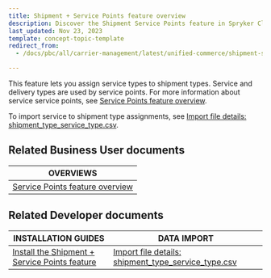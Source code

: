 ```yaml
---
title: Shipment + Service Points feature overview
description: Discover the Shipment Service Points feature in Spryker Cloud Commerce OS, this feature assigns service types to delivery types
last_updated: Nov 23, 2023
template: concept-topic-template
redirect_from:
  - /docs/pbc/all/carrier-management/latest/unified-commerce/shipment-service-points-feature-overview.html

---
```


This feature lets you assign service types to shipment types. Service and delivery types are used by service points. For more information about service service points, see [Service Points feature overview](/docs/pbc/all/service-point-management/{{page.version}}/unified-commerce/service-points-feature-overview.html).

To import service to shipment type assignments, see [Import file details: shipment_type_service_type.csv](/docs/pbc/all/carrier-management/{{page.version}}/unified-commerce/file-details-shipment-type-service-type.csv.html).


## Related Business User documents

| OVERVIEWS |
| - |
| [Service Points feature overview](/docs/pbc/all/service-point-management/{{page.version}}/unified-commerce/service-points-feature-overview.html) |

## Related Developer documents

| INSTALLATION GUIDES | DATA IMPORT |
| - | - |
| [Install the Shipment + Service Points feature](/docs/pbc/all/carrier-management/{{page.version}}/base-shop/install-and-upgrade/install-features/install-the-shipment-cart-feature.html) |  [Import file details: shipment_type_service_type.csv](/docs/pbc/all/carrier-management/{{page.version}}/unified-commerce/file-details-shipment-type-service-type.csv.html) |
